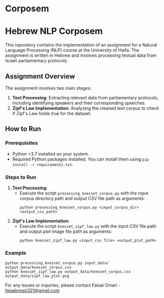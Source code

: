 # Corposem
  <h1>Hebrew NLP Corposem</h1>
  <p>This repository contains the implementation of an assignment for a Natural Language Processing (NLP) course at the University of Haifa. The assignment is written in Hebrew and involves processing textual data from Israeli parliamentary protocols.</p>
  <h2>Assignment Overview</h2>
  <p>The assignment involves two main stages:</p>
  <ol>
    <li><strong>Text Processing</strong>: Extracting relevant data from parliamentary protocols, including identifying speakers and their corresponding speeches.</li>
    <li><strong>Zipf's Law Implementation</strong>: Analyzing the cleaned text corpus to check if Zipf's Law holds true for the dataset.</li>
  </ol>
  <h2>How to Run</h2>
  <h3>Prerequisites</h3>
  <ul>
    <li>Python <3.7 installed on your system.</li>
    <li>Required Python packages installed. You can install them using <code>pip install -r requirements.txt</code>.</li>
  </ul>
  <h3>Steps to Run</h3>
  <ol>
    <li><strong>Text Processing</strong>:
      <ul>
        <li>Execute the script <code>processing_knesset_corpus.py</code> with the input corpus directory path and output CSV file path as arguments:</li>
        <pre><code>python processing_knesset_corpus.py &lt;input_corpus_dir&gt; &lt;output_csv_path&gt;</code></pre>
      </ul>
    </li>
    <li><strong>Zipf's Law Implementation</strong>:
      <ul>
        <li>Execute the script <code>knesset_zipf_law.py</code> with the input CSV file path and output plot image file path as arguments:</li>
        <pre><code>python knesset_zipf_law.py &lt;input_csv_file&gt; &lt;output_plot_path&gt;</code></pre>
      </ul>
    </li>
  </ol>
  <h3>Example</h3>
  <pre><code>python processing_knesset_corpus.py input_data/ output_data/knesset_corpus.csv
python knesset_zipf_law.py output_data/knesset_corpus.csv output_data/zipf_law_plot.png</code></pre>
<footer>
    <p>For any issues or inquiries, please contact Faisal Omari - <a href="mailto:faisalomari321@gmail.com">faisalomari321@gmail.com</a></p>
</footer>

